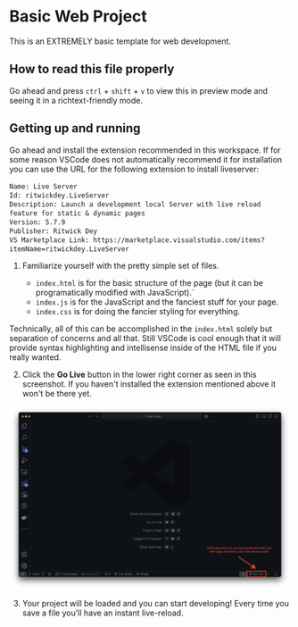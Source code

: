 # Basic Web Project

This is an EXTREMELY basic template for web development.

## How to read this file properly

Go ahead and press `ctrl` + `shift` + `v` to view this in preview mode and seeing it in a richtext-friendly mode.

## Getting up and running

Go ahead and install the extension recommended in this workspace. If for some reason VSCode does not automatically recommend it for installation you can use the URL for the following extension to install liveserver:

```plaintext
Name: Live Server
Id: ritwickdey.LiveServer
Description: Launch a development local Server with live reload feature for static & dynamic pages
Version: 5.7.9
Publisher: Ritwick Dey
VS Marketplace Link: https://marketplace.visualstudio.com/items?itemName=ritwickdey.LiveServer
```

1. Familiarize yourself with the pretty simple set of files.

   - `index.html` is for the basic structure of the page (but it can be programatically modified with JavaScript).`
   - `index.js` is for the JavaScript and the fanciest stuff for your page.
   - `index.css` is for doing the fancier styling for everything.

Technically, all of this can be accomplished in the `index.html` solely but separation of concerns and all that. Still VSCode is cool enough that it will provide syntax highlighting and intellisense inside of the HTML file if you really wanted.

2. Click the **Go Live** button in the lower right corner as seen in this screenshot. If you haven't installed the extension mentioned above it won't be there yet.

![Project Image](./docs/images/Screenshot%202024-11-20%20at%2023.17.54.png)

3. Your project will be loaded and you can start developing! Every time you save a file you'll have an instant live-reload.
